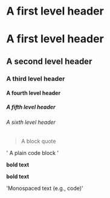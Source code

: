# A first level header
# A first level header
## A second level header
### A third level header
#### A fourth level header
##### A fifth level header
###### A sixth level header
> A block quote

' A plain code block '

**bold text**

__bold text__

'Monospaced text (e.g., code)'
